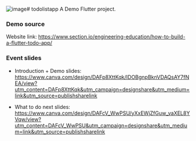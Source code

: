 ![image](https://github.com/EruelUrsua/todolist/assets/44109496/55acd9a1-17f4-489a-bdd5-9391b444defb)# todolistapp
A Demo Flutter project.

### Demo source
Website link: https://www.section.io/engineering-education/how-to-build-a-flutter-todo-app/

### Event slides
* Introduction + Demo slides: https://www.canva.com/design/DAFp8XttKqk/IDOBgnpBknVDAQsAY7fNEA/view?utm_content=DAFp8XttKqk&utm_campaign=designshare&utm_medium=link&utm_source=publishsharelink

* What to do next slides: https://www.canva.com/design/DAFcV_WwPSU/yXxEWjZfGuw_vaXEL8YVqw/view?utm_content=DAFcV_WwPSU&utm_campaign=designshare&utm_medium=link&utm_source=publishsharelink






